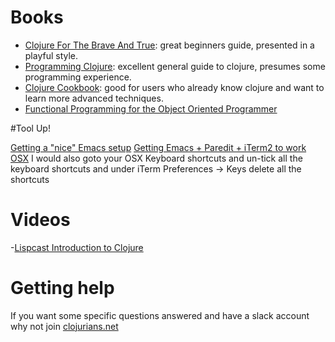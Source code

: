 # Books

- [Clojure For The Brave And True](http://www.braveclojure.com/): great beginners guide, presented in a playful style.
- [Programming Clojure](https://pragprog.com/book/shcloj2/programming-clojure): excellent general guide to clojure, presumes some programming experience.
- [Clojure Cookbook](http://clojure-cookbook.com/): good for users who already know clojure and want to learn more advanced techniques.
- [Functional Programming for the Object Oriented Programmer](https://leanpub.com/fp-oo)

#Tool Up!

[Getting a "nice" Emacs setup](https://github.com/overtone/emacs-live)
[Getting Emacs + Paredit + iTerm2 to work OSX](http://offbytwo.com/2012/01/15/emacs-plus-paredit-under-terminal.html) I would also goto your OSX Keyboard shortcuts and un-tick all the keyboard shortcuts and under iTerm Preferences -> Keys delete all the shortcuts 

# Videos

-[Lispcast Introduction to Clojure](http://www.purelyfunctional.tv/intro-to-clojure) 

# Getting help
If you want some specific questions answered and have a slack account why not join [clojurians.net](http://clojurians.net)
